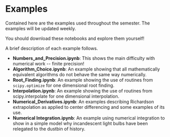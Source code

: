 # Examples

Contained here are the examples used throughout the semester.
The examples will be updated weekly.

You should download these notebooks and explore them yourself!

A brief description of each example follows.

- **Numbers_and_Precision.ipynb**:
This shows the main difficulty with numerical work -- finite precision!
- **Algorithm_Choice.ipynb**:
An example showing that all mathematically equivalent algorithms do not behave the same way numerically.
- **Root_Finding.ipynb**:
An example showing the use of routines from `scipy.optimize` for one dimensional root finding.
- **Interpolation.ipynb**:
An example showing the use of routines from scipy.interpolate for one dimensional interpolation.
- **Numerical_Derivatives.ipynb**:
An examples describing Richardson extrapolation as applied to center differencing and some examples of its use.
- **Numerical Integration.ipynb**:
An example using numerical integration to show in a simple model why incandescent light bulbs have been relegated to the dustbin of history.
